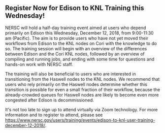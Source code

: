 ## Register Now for Edison to KNL Training this Wednesday! 

NERSC will hold a half-day training event aimed at users who depend primarily
on Edison this Wednesday, December 12, 2018, from 9:00-11:30 am (Pacific). The
aim is to provide users who have not yet moved their workflows from Edison to
the KNL nodes on Cori with the knowledge to do so. The training session will
begin with an overview of the differences between Edison and the Cori KNL 
nodes, followed by an overview of compiling and running jobs, and ending with
some time for questions and hands-on work with NERSC staff.

The training will also be beneficial to users who are interested in 
transitioning from the Haswell nodes to the KNL nodes. We recommend that users 
who rely primarily on the Haswell nodes determine whether this transition is
possible for even a small fraction of their workflow, because the 
already-crowded queues for Haswell nodes are likely to become even more 
congested after Edison is decommissioned.

It's not too late to sign up to attend virtually via Zoom technology. For
more information and to register to attend, please see 
<https://www.nersc.gov/users/training/events/edison-to-knl-user-training-december-12-2018/>.
